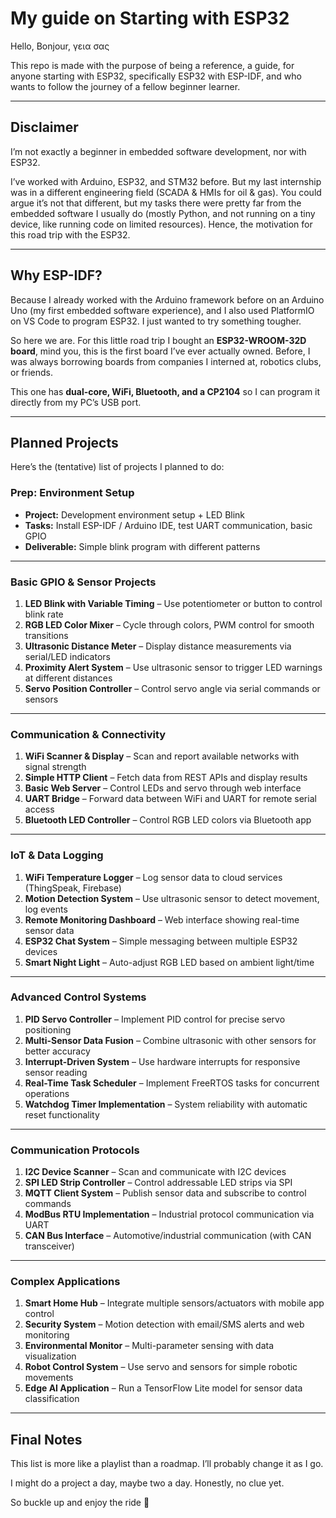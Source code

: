 # My guide on Starting with ESP32

Hello, Bonjour, γεια σας  

This repo is made with the purpose of being a reference, a guide, for anyone starting with ESP32, specifically ESP32 with ESP-IDF, and who wants to follow the journey of a fellow beginner learner.  

---

## Disclaimer  

I’m not exactly a beginner in embedded software development, nor with ESP32.  

I’ve worked with Arduino, ESP32, and STM32 before. But my last internship was in a different engineering field (SCADA & HMIs for oil & gas). You could argue it’s not that different, but my tasks there were pretty far from the embedded software I usually do (mostly Python, and not running on a tiny device, like running code on limited resources). Hence, the motivation for this road trip with the ESP32.  

---

## Why ESP-IDF?  

Because I already worked with the Arduino framework before on an Arduino Uno (my first embedded software experience), and I also used PlatformIO on VS Code to program ESP32. I just wanted to try something tougher.  

So here we are. For this little road trip I bought an **ESP32-WROOM-32D board**, mind you, this is the first board I’ve ever actually owned. Before, I was always borrowing boards from companies I interned at, robotics clubs, or friends.  

This one has **dual-core, WiFi, Bluetooth, and a CP2104** so I can program it directly from my PC’s USB port.  

---

## Planned Projects  

Here’s the (tentative) list of projects I planned to do:  

### Prep: Environment Setup  

- **Project:** Development environment setup + LED Blink  
- **Tasks:** Install ESP-IDF / Arduino IDE, test UART communication, basic GPIO  
- **Deliverable:** Simple blink program with different patterns  

---

### Basic GPIO & Sensor Projects  

1. **LED Blink with Variable Timing** – Use potentiometer or button to control blink rate  
2. **RGB LED Color Mixer** – Cycle through colors, PWM control for smooth transitions  
3. **Ultrasonic Distance Meter** – Display distance measurements via serial/LED indicators  
4. **Proximity Alert System** – Use ultrasonic sensor to trigger LED warnings at different distances  
5. **Servo Position Controller** – Control servo angle via serial commands or sensors  

---

### Communication & Connectivity  

1. **WiFi Scanner & Display** – Scan and report available networks with signal strength  
2. **Simple HTTP Client** – Fetch data from REST APIs and display results  
3. **Basic Web Server** – Control LEDs and servo through web interface  
4. **UART Bridge** – Forward data between WiFi and UART for remote serial access  
5. **Bluetooth LED Controller** – Control RGB LED colors via Bluetooth app  

---

### IoT & Data Logging  

1. **WiFi Temperature Logger** – Log sensor data to cloud services (ThingSpeak, Firebase)  
2. **Motion Detection System** – Use ultrasonic sensor to detect movement, log events  
3. **Remote Monitoring Dashboard** – Web interface showing real-time sensor data  
4. **ESP32 Chat System** – Simple messaging between multiple ESP32 devices  
5. **Smart Night Light** – Auto-adjust RGB LED based on ambient light/time  

---

### Advanced Control Systems  

1. **PID Servo Controller** – Implement PID control for precise servo positioning  
2. **Multi-Sensor Data Fusion** – Combine ultrasonic with other sensors for better accuracy  
3. **Interrupt-Driven System** – Use hardware interrupts for responsive sensor reading  
4. **Real-Time Task Scheduler** – Implement FreeRTOS tasks for concurrent operations  
5. **Watchdog Timer Implementation** – System reliability with automatic reset functionality  

---

### Communication Protocols  

1. **I2C Device Scanner** – Scan and communicate with I2C devices  
2. **SPI LED Strip Controller** – Control addressable LED strips via SPI  
3. **MQTT Client System** – Publish sensor data and subscribe to control commands  
4. **ModBus RTU Implementation** – Industrial protocol communication via UART  
5. **CAN Bus Interface** – Automotive/industrial communication (with CAN transceiver)  

---

### Complex Applications  

1. **Smart Home Hub** – Integrate multiple sensors/actuators with mobile app control  
2. **Security System** – Motion detection with email/SMS alerts and web monitoring  
3. **Environmental Monitor** – Multi-parameter sensing with data visualization  
4. **Robot Control System** – Use servo and sensors for simple robotic movements  
5. **Edge AI Application** – Run a TensorFlow Lite model for sensor data classification  

---

## Final Notes  

This list is more like a playlist than a roadmap. I’ll probably change it as I go.  

I might do a project a day, maybe two a day. Honestly, no clue yet.  

So buckle up and enjoy the ride 🚀  
